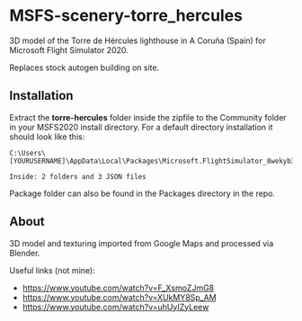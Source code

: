 # MSFS-scenery-torre_hercules
3D model of the Torre de Hércules lighthouse in A Coruña (Spain) for Microsoft Flight Simulator 2020.

Replaces stock autogen building on site.

## Installation
Extract the **torre-hercules** folder inside the zipfile to the Community folder in your MSFS2020 install directory. For a default directory installation it should look like this:

    C:\Users\[YOURUSERNAME]\AppData\Local\Packages\Microsoft.FlightSimulator_8wekyb3d8bbwe\LocalCache\Packages\Community\torre_hercules\
    
    Inside: 2 folders and 3 JSON files
    
Package folder can also be found in the Packages directory in the repo.



## About
3D model and texturing imported from Google Maps and processed via Blender.

Useful links (not mine):
- https://www.youtube.com/watch?v=F_XsmoZJmG8
- https://www.youtube.com/watch?v=XUkMY8Sp_AM
- https://www.youtube.com/watch?v=uhUyIZyLeew
